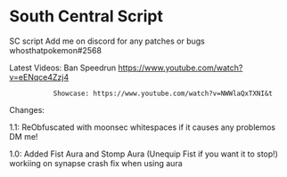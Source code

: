 # South Central Script
SC script
Add me on discord for any patches or bugs whosthatpokemon#2568

Latest Videos: Ban Speedrun https://www.youtube.com/watch?v=eENqce4Zzj4
               
               
               
               Showcase: https://www.youtube.com/watch?v=NWWlaQxTXNI&t
           


Changes: 

1.1: ReObfuscated with moonsec whitespaces if it causes any problemos DM me!

1.0: Added Fist Aura and Stomp Aura (Unequip Fist if you want it to stop!) workiing on synapse crash fix when using aura
